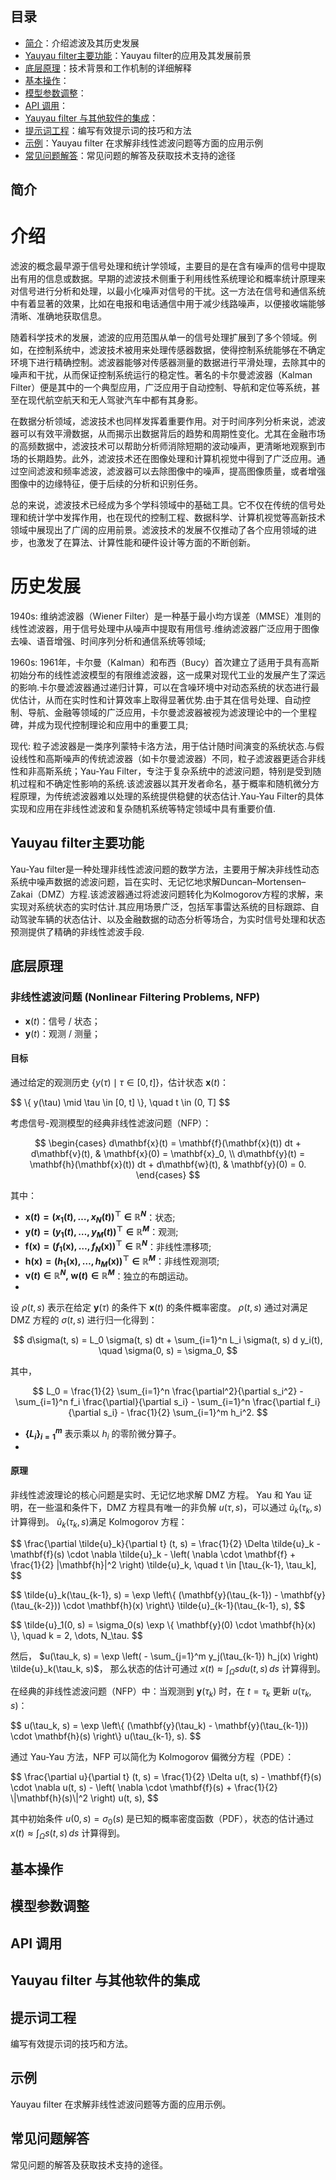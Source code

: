## 目录

- [ 简介](#简介)：介绍滤波及其历史发展
- [Yauyau filter主要功能](#Yauyau-filter主要功能)：Yauyau filter的应用及其发展前景
- [底层原理](#底层原理)：技术背景和工作机制的详细解释
- [基本操作](#基本操作)：
- [模型参数调整](#模型参数调整)：
- [API 调用](#api-调用)：
- [Yauyau filter 与其他软件的集成](#Yauyau-filte-与其他软件的集成)：
- [提示词工程](#提示词工程)：编写有效提示词的技巧和方法
- [示例](#示例)：Yauyau filter 在求解非线性滤波问题等方面的应用示例
- [常见问题解答](#常见问题解答)：常见问题的解答及获取技术支持的途径

##  简介
# 介绍
滤波的概念最早源于信号处理和统计学领域，主要目的是在含有噪声的信号中提取出有用的信息或数据。早期的滤波技术侧重于利用线性系统理论和概率统计原理来对信号进行分析和处理，以最小化噪声对信号的干扰。这一方法在信号和通信系统中有着显著的效果，比如在电报和电话通信中用于减少线路噪声，以便接收端能够清晰、准确地获取信息。

随着科学技术的发展，滤波的应用范围从单一的信号处理扩展到了多个领域。例如，在控制系统中，滤波技术被用来处理传感器数据，使得控制系统能够在不确定环境下进行精确控制。滤波器能够对传感器测量的数据进行平滑处理，去除其中的噪声和干扰，从而保证控制系统运行的稳定性。著名的卡尔曼滤波器（Kalman Filter）便是其中的一个典型应用，广泛应用于自动控制、导航和定位等系统，甚至在现代航空航天和无人驾驶汽车中都有其身影。

在数据分析领域，滤波技术也同样发挥着重要作用。对于时间序列分析来说，滤波器可以有效平滑数据，从而揭示出数据背后的趋势和周期性变化。尤其在金融市场的高频数据中，滤波技术可以帮助分析师消除短期的波动噪声，更清晰地观察到市场的长期趋势。此外，滤波技术还在图像处理和计算机视觉中得到了广泛应用。通过空间滤波和频率滤波，滤波器可以去除图像中的噪声，提高图像质量，或者增强图像中的边缘特征，便于后续的分析和识别任务。

总的来说，滤波技术已经成为多个学科领域中的基础工具。它不仅在传统的信号处理和统计学中发挥作用，也在现代的控制工程、数据科学、计算机视觉等高新技术领域中展现出了广阔的应用前景。滤波技术的发展不仅推动了各个应用领域的进步，也激发了在算法、计算性能和硬件设计等方面的不断创新。
# 历史发展
1940s: 
维纳滤波器（Wiener Filter）是一种基于最小均方误差（MMSE）准则的线性滤波器，用于信号处理中从噪声中提取有用信号.维纳滤波器广泛应用于图像去噪、语音增强、时间序列分析和通信系统等领域; 

1960s: 
 1961年，卡尔曼（Kalman）和布西（Bucy）首次建立了适用于具有高斯初始分布的线性滤波模型的有限维滤波器，这一成果对现代工业的发展产生了深远的影响.卡尔曼滤波器通过递归计算，可以在含噪环境中对动态系统的状态进行最优估计，从而在实时性和计算效率上取得显著优势.由于其在信号处理、自动控制、导航、金融等领域的广泛应用，卡尔曼滤波器被视为滤波理论中的一个里程碑，并成为现代控制理论和应用中的重要工具;

现代: 
  粒子滤波器是一类序列蒙特卡洛方法，用于估计随时间演变的系统状态.与假设线性和高斯噪声的传统滤波器（如卡尔曼滤波器）不同，粒子滤波器更适合非线性和非高斯系统；Yau-Yau Filter，专注于复杂系统中的滤波问题，特别是受到随机过程和不确定性影响的系统.该滤波器以其开发者命名，基于概率和随机微分方程原理，为传统滤波器难以处理的系统提供稳健的状态估计.Yau-Yau Filter的具体实现和应用在非线性滤波和复杂随机系统等特定领域中具有重要价值.
## Yauyau filter主要功能
Yau-Yau filter是一种处理非线性滤波问题的数学方法，主要用于解决非线性动态系统中噪声数据的滤波问题，旨在实时、无记忆地求解Duncan–Mortensen–Zakai（DMZ）方程.该滤波器通过将滤波问题转化为Kolmogorov方程的求解，来实现对系统状态的实时估计.其应用场景广泛，包括军事雷达系统的目标跟踪、自动驾驶车辆的状态估计、以及金融数据的动态分析等场合，为实时信号处理和状态预测提供了精确的非线性滤波手段.
## 底层原理
### 非线性滤波问题 (Nonlinear Filtering Problems, NFP)

- $\mathbf{x}(t)$：信号 / 状态；
- $\mathbf{y}(t)$：观测 / 测量；

#### 目标
通过给定的观测历史 $\{ y(\tau) \mid \tau \in [0, t] \}$，估计状态 $\mathbf{x}(t)$：

<p>
$$
\{ y(\tau) \mid \tau \in [0, t] \}, \quad t \in (0, T]
$$
</p>

考虑信号-观测模型的经典非线性滤波问题（NFP）：

$$
\begin{cases}
    d\mathbf{x}(t) = \mathbf{f}(\mathbf{x}(t)) dt + d\mathbf{v}(t), & \mathbf{x}(0) = \mathbf{x}_0, \\
    d\mathbf{y}(t) = \mathbf{h}(\mathbf{x}(t)) dt + d\mathbf{w}(t), & \mathbf{y}(0) = 0.
\end{cases}
$$

其中：

- **$\mathbf{x}(t) = (x_1(t), \dots, x_N(t))^\top \in \mathbb{R}^N$**：状态;
- **$\mathbf{y}(t) = (y_1(t), \dots, y_M(t))^\top \in \mathbb{R}^M$**：观测;
- **$\mathbf{f}(\mathbf{x}) = (f_1(\mathbf{x}), \dots, f_N(\mathbf{x}))^\top \in \mathbb{R}^N$**：非线性漂移项;
- **$\mathbf{h}(\mathbf{x}) = (h_1(\mathbf{x}), \dots, h_M(\mathbf{x}))^\top \in \mathbb{R}^M$**：非线性观测项;
- **$\mathbf{v}(t) \in \mathbb{R}^N, \; \mathbf{w}(t) \in \mathbb{R}^M$**：独立的布朗运动。
- 
设 $\rho(t, s)$ 表示在给定 $\mathbf{y}(\tau)$ 的条件下 $\mathbf{x}(t)$ 的条件概率密度。 $\rho(t, s)$ 通过对满足 DMZ 方程的 $\sigma(t, s)$ 进行归一化得到：

$$
d\sigma(t, s) = L_0 \sigma(t, s) dt + \sum_{i=1}^n L_i \sigma(t, s) d y_i(t), \quad \sigma(0, s) = \sigma_0,
$$

其中，

$$
L_0 = \frac{1}{2} \sum_{i=1}^n \frac{\partial^2}{\partial s_i^2} - \sum_{i=1}^n f_i \frac{\partial}{\partial s_i} - \sum_{i=1}^n \frac{\partial f_i}{\partial s_i} - \frac{1}{2} \sum_{i=1}^m h_i^2.
$$

- **$\{ L_i \}_{i=1}^m$** 表示乘以 $h_i$ 的零阶微分算子。
- 
#### 原理
非线性滤波理论的核心问题是实时、无记忆地求解 DMZ 方程。
Yau 和 Yau 证明，在一些温和条件下，DMZ 方程具有唯一的非负解 $u(\tau, s)$，可以通过 $\tilde{u}_k(\tau_k, s)$计算得到。 $\tilde{u}_k(\tau_k, s)$满足 Kolmogorov 方程：

<p>
 $$
\frac{\partial \tilde{u}_k}{\partial t} (t, s) = \frac{1}{2} \Delta \tilde{u}_k - \mathbf{f}(s) \cdot \nabla \tilde{u}_k - \left( \nabla \cdot \mathbf{f} + \frac{1}{2} |\mathbf{h}|^2 \right) \tilde{u}_k, \quad t \in [\tau_{k-1}, \tau_k],
$$
</p>

<p>
$$
\tilde{u}_k(\tau_{k-1}, s) = \exp \left\{ (\mathbf{y}(\tau_{k-1}) - \mathbf{y}(\tau_{k-2})) \cdot \mathbf{h}(x) \right\} \tilde{u}_{k-1}(\tau_{k-1}, s),
$$
</p>

<p>
$$
\tilde{u}_1(0, s) = \sigma_0(s) \exp \{ \mathbf{y}(0) \cdot \mathbf{h}(x) \}, \quad k = 2, \dots, N_\tau.
$$
</p>

然后， $u(\tau_k, s) = \exp \left( - \sum_{j=1}^m y_j(\tau_{k-1}) h_j(x) \right) \tilde{u}_k(\tau_k, s)$，
那么状态的估计可通过 $x(t) \approx \int_\Omega sdu(t, s) \, ds$ 计算得到。

在经典的非线性滤波问题（NFP）中：当观测到 $\mathbf{y}(\tau_k)$ 时，在 $t = \tau_k$ 更新 $u(\tau_k, s)$：

<p>
$$
u(\tau_k, s) = \exp \left\{ (\mathbf{y}(\tau_k) - \mathbf{y}(\tau_{k-1})) \cdot \mathbf{h}(s) \right\} u(\tau_{k-1}, s).
$$
</p>

通过 Yau-Yau 方法，NFP 可以简化为 Kolmogorov 偏微分方程（PDE）：

<p>
$$
\frac{\partial u}{\partial t} (t, s) = \frac{1}{2} \Delta u(t, s) - \mathbf{f}(s) \cdot \nabla u(t, s) - \left( \nabla \cdot \mathbf{f}(s) + \frac{1}{2} \|\mathbf{h}(s)\|^2 \right) u(t, s),
$$
</p>

其中初始条件 $u(0, s) = \sigma_0(s)$ 是已知的概率密度函数（PDF），状态的估计通过 $x(t) \approx \int_\Omega s(t, s) \, ds$ 计算得到。

## 基本操作

## 模型参数调整

## API 调用

## Yauyau filter 与其他软件的集成

## 提示词工程
编写有效提示词的技巧和方法。

## 示例
Yauyau filter 在求解非线性滤波问题等方面的应用示例。

## 常见问题解答
常见问题的解答及获取技术支持的途径。

